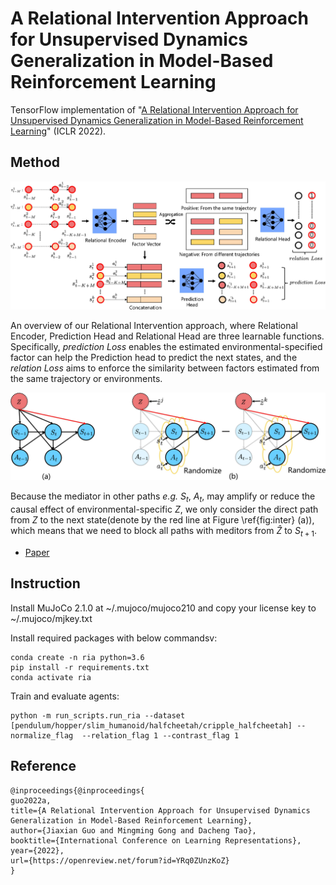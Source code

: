# A Relational Intervention Approach for Unsupervised Dynamics Generalization in Model-Based Reinforcement Learning

TensorFlow implementation of "[A Relational Intervention Approach for Unsupervised Dynamics Generalization in Model-Based Reinforcement Learning](https://openreview.net/forum?id=YRq0ZUnzKoZ)" (ICLR 2022).

## Method

![figure](figures/0001.jpg)

An overview of our Relational Intervention approach, where Relational Encoder, Prediction Head and Relational Head are three learnable functions. Specifically, *prediction Loss* enables the 
estimated environmental-specified factor can help the Prediction head to predict the next states, and the *relation Loss* aims to enforce the similarity between factors estimated from the same trajectory or environments.

![figure](figures/0001-1.jpg)

Because the mediator in other paths *e.g.* $S_t$, $A_t$, may amplify or reduce the causal effect of environmental-specific $Z$, we only consider the direct path from $Z$ to the next state(denote by the red line at Figure \ref{fig:inter} (a)), which means that we need to block all paths with meditors from $\hat{{Z}}$ to $S_{t+1}$.
- [Paper](https://openreview.net/forum?id=YRq0ZUnzKoZ)

## Instruction

Install MuJoCo 2.1.0 at ~/.mujoco/mujoco210 and copy your license key to ~/.mujoco/mjkey.txt

Install required packages with below commandsv:

```
conda create -n ria python=3.6
pip install -r requirements.txt
conda activate ria
```

Train and evaluate agents:

```
python -m run_scripts.run_ria --dataset [pendulum/hopper/slim_humanoid/halfcheetah/cripple_halfcheetah] --normalize_flag  --relation_flag 1 --contrast_flag 1 
```

## Reference

```
@inproceedings{@inproceedings{
guo2022a,
title={A Relational Intervention Approach for Unsupervised Dynamics Generalization in Model-Based Reinforcement Learning},
author={Jiaxian Guo and Mingming Gong and Dacheng Tao},
booktitle={International Conference on Learning Representations},
year={2022},
url={https://openreview.net/forum?id=YRq0ZUnzKoZ}
}
```

